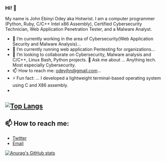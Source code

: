 ### Hi! 👋
My name is John Ebinyi Odey aka Hotwrist. I am a computer programmer (Python, Ruby, C/C++ Intel x86 Assembly), Certified Cybersecurity Technician, Web Application Penetration Tester, and a Malware Analyst. 


- 🔭 I’m currently working in the area of Cybersecurity(Web Application Security and Malware Analysis)...
- 🌱 I’m currently running web application Pentesting for organizations...
- 👯 I’m looking to collaborate on Cybersecurity, Malware analysis and C/C++, Linux Bash, Python projects.
 💬 Ask me about ... Anything tech. Most especially Cybersecurity.
- 📫 How to reach me: odeyjhn@gmail.com...
- ⚡ Fun fact: ... I developed a lightweight terminal-based operating system using C and X86 assembly.
-
[![Top Langs](https://github-readme-stats.vercel.app/api/top-langs/?username=hotwrist&langs_count=15&layout=pie)](https://github.com/hotwrist/github-readme-stats)
----
## 📫 How to reach me:

- [Twitter](https://twitter.com/i_am_giannis)
- [Email](mailto:odeyjhn@gmail.com)

[![Anurag's GitHub stats](https://github-readme-stats.vercel.app/api?username=hotwrist&theme=codeSTACKr&show_icons=true)](https://github.com/anuraghazra/github-readme-stats)
